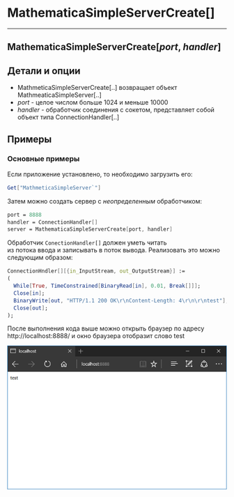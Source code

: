 # MathematicaSimpleServerCreate[]
---
**MathematicaSimpleServerCreate[**_port_, _handler_**]**
---
## Детали и опции

- MathmeticaSimpleServerCreate[..] возвращает объект MathmeaticaSimpleServer[..]
- _port_ - целое числом больше 1024 и меньше 10000
- _handler_ - обработчик соединения с сокетом, представляет собой объект типа ConnectionHandler[..]

## Примеры

### Основные примеры

Если приложение установлено, то необходимо загрузить его: 

```mathematica
Get["MathmeticaSimpleServer`"]
```

Затем можно создать сервер с _неопределенным_ обработчиком: 

```mathematica
port = 8888
handler = ConnectionHandler[]
server = MathematicaSimpleServerCreate[port, handler]
```

Обработчик `ConectionHandler[]` должен уметь читать  
из потока ввода и записывать в поток вывода. 
Реализовать это можно следующим образом: 

```mathematica
ConnectionHndler[][{in_InputStream, out_OutputStream}] := 
(
  While[True, TimeConstrained[BinaryRead[in], 0.01, Break[]]];
  Close[in]; 
  BinaryWrite[out, "HTTP/1.1 200 OK\r\nContent-Length: 4\r\n\r\ntest"];
  Close[out];
); 
```

После выполнения кода выше можно открыть браузер по адресу  
http://localhost:8888/ и окно браузера отобразит слово test

![](./Images/test.png)
